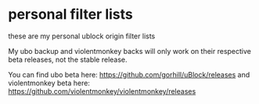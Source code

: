 # personal filter lists
these are my personal ublock origin filter lists 

My ubo backup and violentmonkey backs will only work on their respective beta releases, not the stable release.

You can find ubo beta here:
https://github.com/gorhill/uBlock/releases
and violentmonkey beta here:
https://github.com/violentmonkey/violentmonkey/releases
